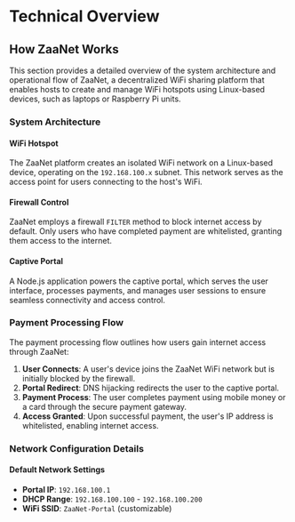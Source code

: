 # Technical Overview

## How ZaaNet Works

This section provides a detailed overview of the system architecture and operational flow of ZaaNet, a decentralized WiFi sharing platform that enables hosts to create and manage WiFi hotspots using Linux-based devices, such as laptops or Raspberry Pi units.

### System Architecture

#### WiFi Hotspot
The ZaaNet platform creates an isolated WiFi network on a Linux-based device, operating on the `192.168.100.x` subnet. This network serves as the access point for users connecting to the host's WiFi.

#### Firewall Control
ZaaNet employs a firewall `FILTER` method to block internet access by default. Only users who have completed payment are whitelisted, granting them access to the internet.

#### Captive Portal
A Node.js application powers the captive portal, which serves the user interface, processes payments, and manages user sessions to ensure seamless connectivity and access control.

### Payment Processing Flow

The payment processing flow outlines how users gain internet access through ZaaNet:

1. **User Connects**: A user's device joins the ZaaNet WiFi network but is initially blocked by the firewall.
2. **Portal Redirect**: DNS hijacking redirects the user to the captive portal.
3. **Payment Process**: The user completes payment using mobile money or a card through the secure payment gateway.
4. **Access Granted**: Upon successful payment, the user's IP address is whitelisted, enabling internet access.

### Network Configuration Details

#### Default Network Settings
- **Portal IP**: `192.168.100.1`
- **DHCP Range**: `192.168.100.100` - `192.168.100.200`
- **WiFi SSID**: `ZaaNet-Portal` (customizable)